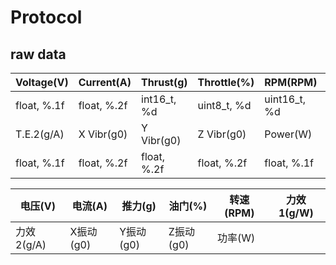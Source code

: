 # Protocol

## raw data

Voltage(V) | Current(A) | Thrust(g)  | Throttle(%) |  RPM(RPM)  | T.E.1(g/W) 
---------- | ---------- | ---------- | ----------- | ---------- | ---------- 
float, %.1f|float, %.2f |int16_t, %d | uint8_t, %d |uint16_t, %d|float, %.2f
T.E.2(g/A) | X Vibr(g0) | Y Vibr(g0) | Z Vibr(g0)  |  Power(W)  |
float, %.1f|float, %.2f |float, %.2f | float, %.2f |float, %.1f |

电压(V)  | 电流(A)  | 推力(g)  | 油门(%)  | 转速(RPM) | 力效1(g/W)
-------- |---------|----------|---------|-----------|-----------
力效2(g/A)|X振动(g0)| Y振动(g0)| Z振动(g0)| 功率(W)   |

